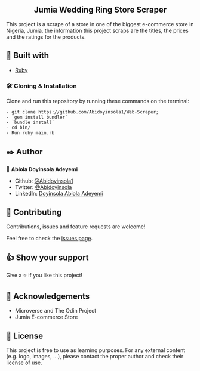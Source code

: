 <h2 align="center">Jumia Wedding Ring Store Scraper</h2>

This project is a scrape of a store in one of the biggest e-commerce store in Nigeria, Jumia. the information this project scraps are the titles, the prices and the ratings for the products.

## 🔧 Built with<a name = "built_using"></a>

- [Ruby](https://www.ruby-lang.org/)

### 🛠 Cloning & Installation <a name = "installing"></a>

Clone and run this repository by running these commands on the terminal:

```
- git clone https://github.com/Abidoyinsola1/Web-Scraper;
- `gem install bundler`
- `bundle install`
- cd bin/
- Run ruby main.rb
```


## ✒️ Author <a name = "author"></a>

👤 **Abiola Doyinsola Adeyemi**

- Github: [@Abidoyinsola1](https://github.com/Abidoyinsola1)
- Twitter: [@Abidoyinsola](https://twitter.com/abidoyinsola)
- LinkedIn: [Doyinsola Abiola Adeyemi](https://www.linkedin.com/in/doyinsola-adeyemi)

## 🤝 Contributing

Contributions, issues and feature requests are welcome!

Feel free to check the [issues page](https://github.com/Abidoyinsola1/Web-Scraper/issues).

## 👍 Show your support

Give a ⭐️ if you like this project!

## 📝 Acknowledgements

- Microverse and The Odin Project
- Jumia E-commerce Store

## 📝 License

This project is free to use as learning purposes. For any external content (e.g. logo, images, ...), please contact the proper author and check their license of use.